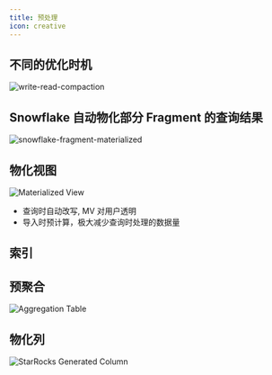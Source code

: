 ```yaml
---
title: 预处理
icon: creative
---
```


## 不同的优化时机

![write-read-compaction](/write-read-compaction.png)


## Snowflake 自动物化部分 Fragment 的查询结果

![snowflake-fragment-materialized](/snowflake-fragment-materialized.png)

## 物化视图

![Materialized View](https://miro.medium.com/v2/resize:fit:1400/format:webp/0*zVx_6nevHzjg5EyK.jpg)

- 查询时自动改写, MV 对用户透明
- 导入时预计算，极大减少查询时处理的数据量

## 索引


## 预聚合

![Aggregation Table](https://miro.medium.com/v2/resize:fit:1400/format:webp/1*kO18EorGMGYJpjts7sQJPA.png)

## 物化列

![StarRocks Generated Column](https://blog.bcmeng.com/post/media/16856655073291/genarated%20column%20rationale.png)

